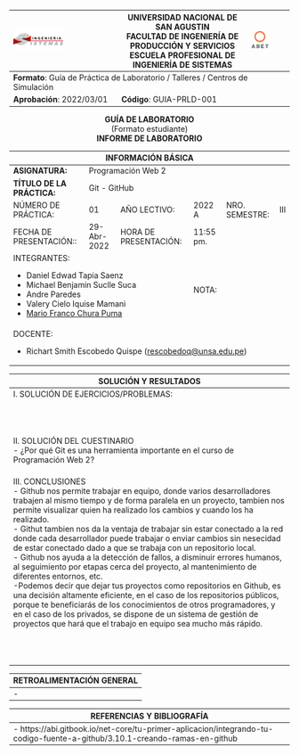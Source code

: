 <div align="center">
<table>
    <theader>
        <tr>
            <td><img src="https://github.com/rescobedoq/pw2/blob/main/epis.png?raw=true" alt="EPIS" style="width:50%; height:auto"/></td>
            <th>
                <span style="font-weight:bold;">UNIVERSIDAD NACIONAL DE SAN AGUSTIN</span><br />
                <span style="font-weight:bold;">FACULTAD DE INGENIERÍA DE PRODUCCIÓN Y SERVICIOS</span><br />
                <span style="font-weight:bold;">ESCUELA PROFESIONAL DE INGENIERÍA DE SISTEMAS</span>
            </th>
            <td><img src="https://github.com/rescobedoq/pw2/blob/main/abet.png?raw=true" alt="ABET" style="width:50%; height:auto"/></td>
        </tr>
    </theader>
    <tbody>
        <tr><td colspan="3"><span style="font-weight:bold;">Formato</span>: Guía de Práctica de Laboratorio / Talleres / Centros de Simulación</td></tr>
        <tr><td><span style="font-weight:bold;">Aprobación</span>:  2022/03/01</td><td colspan="2"><span style="font-weight:bold;">Código</span>: GUIA-PRLD-001</td></tr>
    </tbody>
</table>
</div>

<div align="center">
<span style="font-weight:bold;" colspan="6">GUÍA DE LABORATORIO</span><br />
<span>(Formato estudiante)</span>
</div>
<div align="center">
	<span style="font-weight:bold;">INFORME DE LABORATORIO</span>

<table>
		<theader>
			<tr><th colspan="6">INFORMACIÓN BÁSICA</th></tr>
		</theader>
		<tbody>
			<tr>
				<td><span style="font-weight:bold;">ASIGNATURA:</span></td>
				<td colspan="5">Programación Web 2</td>
			</tr>
			<tr>
				<td><span style="font-weight:bold;">TÍTULO DE LA PRÁCTICA:<span></td>
				<td colspan="5">Git - GitHub</td>
			</tr>
			<tr>
				<td>NÚMERO DE PRÁCTICA:</td>
				<td>01</td><td>AÑO LECTIVO:</td>
				<td>2022 A</td>
				<td>NRO. SEMESTRE:</td>
				<td>III</td>
			</tr>
			<tr>
				<td>FECHA DE PRESENTACIÓN::</td>
				<td>29-Abr-2022</td>
				<td>HORA DE PRESENTACIÓN:</td>
				<td> 11:55 pm.</td>
			</tr>
			<tr>
				<td colspan="3">INTEGRANTES:
					<ul>
					<li>Daniel Edwad Tapia Saenz</li>
					<li>Michael Benjamin Suclle Suca</li>
					<li>Andre Paredes</li>
					<li>Valery Cielo Iquise Mamani</li>
					<li><a href="https://github.com/Mario-Chura">Mario Franco Chura Puma</a></li>
					</ul>
				</td>
				<td colspan="">NOTA:</td>
				<td></td>
			</tr>
			<tr>
				<td colspan="6">DOCENTE:
					<ul>
					<li>Richart Smith Escobedo Quispe (<a href="rescobedoq@unsa.edu.pe">rescobedoq@unsa.edu.pe</a>)</li>
					</ul>
				</td>
			</tr>
		</tdbody>
</table>
</div>

<div align="center">
<table>
<theader>
<tr><th colspan="6">SOLUCIÓN Y RESULTADOS</th></tr>
</theader>
<tbody>

<tr><td>I. SOLUCIÓN DE EJERCICIOS/PROBLEMAS:<br>

<br><br></td></tr>
<tr><td>II. SOLUCIÓN DEL CUESTINARIO<br>
- ¿Por qué Git es una herramienta importante en el curso de Programación Web 2?
<br><br></td></tr>
<tr><td>III. CONCLUSIONES<br>
- Github nos permite trabajar en equipo, donde varios desarrolladores trabajen al mismo tiempo y de forma paralela en un
proyecto, tambien nos permite visualizar quien ha realizado los cambios y cuando los ha realizado.<br>
- Githut tambien nos da la ventaja de trabajar sin estar conectado a la red donde cada desarrollador puede trabajar o 
enviar cambios sin nesecidad de estar conectado dado a que se trabaja con un repositorio local.<br>
- Github nos ayuda a la detección de fallos, a disminuir errores humanos, al seguimiento por etapas  cerca del proyecto, 
al mantenimiento de diferentes entornos, etc.<br>
-Podemos decir que dejar tus proyectos como repositorios en Github, es una decisión altamente eficiente, en el caso de los repositorios públicos, porque te beneficiarás de los conocimientos de otros programadores, y en el caso de los privados, se dispone de un sistema de gestión de proyectos que hará que el trabajo en equipo sea mucho más rápido.<br>  

<br><br></td></tr>
</tbody>
</table>
</div>

<div align="center">
<table>
<theader>
<tr><th colspan="6">RETROALIMENTACIÓN GENERAL</th></tr>
</theader>
<tbody>
	<td>
	- 
	</td>
</tbody>
</table>
</div>

<div align="center">
<table>
<theader>
<tr><th colspan="6">REFERENCIAS Y BIBLIOGRAFÍA</th></tr>
</theader>
<tbody>
	<td>
	- https://abi.gitbook.io/net-core/tu-primer-aplicacion/integrando-tu-codigo-fuente-a-github/3.10.1-creando-ramas-en-github
	</td>
</tbody>
</table>
</div>
